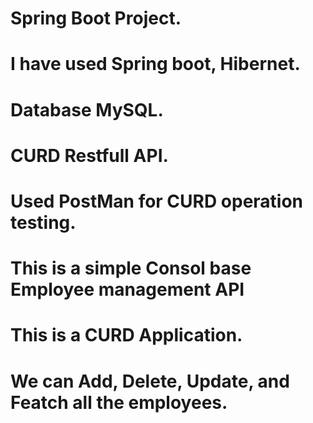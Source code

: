 # Spring Boot Project.
# I have used Spring boot, Hibernet.
# Database MySQL.
# CURD Restfull API.
# Used PostMan for CURD operation testing. 
# This is a simple Consol base Employee management API
# This is a CURD Application.
# We can Add, Delete, Update, and Featch all the employees.

